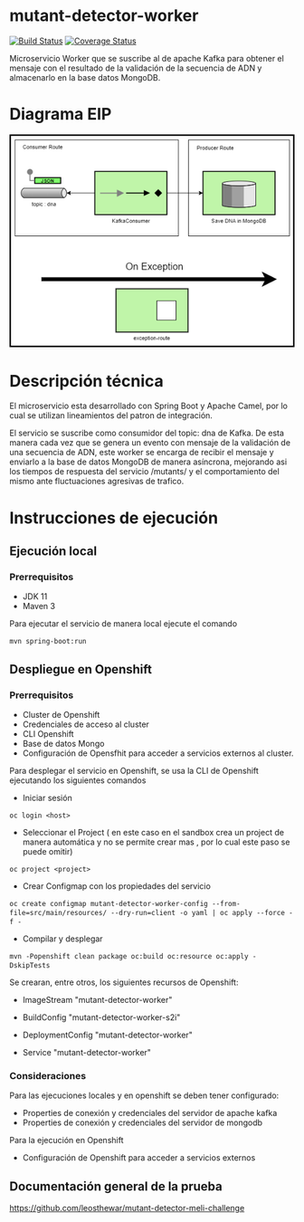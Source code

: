 
# mutant-detector-worker

[![Build Status](https://app.travis-ci.com/leosthewar/mutant-detector-worker.svg?branch=main)](https://app.travis-ci.com/leosthewar/mutant-detector-worker)
[![Coverage Status](https://coveralls.io/repos/github/leosthewar/mutant-detector-worker/badge.svg?branch=main)](https://coveralls.io/github/leosthewar/mutant-detector-worker?branch=main)

Microservicio Worker que se  suscribe al   de apache Kafka  para obtener el mensaje con el resultado de la validación de la secuencia de ADN y almacenarlo en la base datos MongoDB. 

# Diagrama EIP

![My Image](eip-mutant-detector-worker.drawio.png)

# Descripción técnica
El microservicio esta desarrollado con Spring Boot y Apache Camel, por lo cual se utilizan lineamientos del patron de integración.

El servicio se suscribe como consumidor del topic: dna de Kafka. De esta manera cada vez que se genera un evento con mensaje de la validación de una secuencia de ADN, este worker se encarga de recibir el mensaje y enviarlo a la base de datos MongoDB de manera asíncrona, mejorando asi los tiempos de respuesta del servicio /mutants/ y el comportamiento  del mismo ante fluctuaciones agresivas de trafico.
# Instrucciones de ejecución
## Ejecución local
### Prerrequisitos

- JDK 11
- Maven 3

Para ejecutar el servicio de manera local ejecute el comando

```shell
mvn spring-boot:run
```
## Despliegue en Openshift

### Prerrequisitos
- Cluster de Openshift
- Credenciales de acceso al cluster
- CLI Openshift
- Base de  datos Mongo
- Configuración de Opensfhit para acceder a servicios externos al cluster.

Para desplegar el servicio en Openshift, se usa la CLI de Openshift ejecutando los siguientes comandos

- Iniciar sesión

```shell
oc login <host>
```

- Seleccionar el Project ( en este caso en el sandbox crea un project de manera automática y no se permite crear mas , por lo cual este paso se puede omitir)

```shell
oc project <project>
```
- Crear Configmap con los propiedades del servicio
```shell
oc create configmap mutant-detector-worker-config --from-file=src/main/resources/ --dry-run=client -o yaml | oc apply --force -f -
```

- Compilar y desplegar

```shell
mvn -Popenshift clean package oc:build oc:resource oc:apply -DskipTests
```
Se crearan, entre otros, los siguientes recursos de Openshift:

- ImageStream "mutant-detector-worker"

- BuildConfig "mutant-detector-worker-s2i"

- DeploymentConfig "mutant-detector-worker"

- Service "mutant-detector-worker"
  
### Consideraciones

Para las ejecuciones locales y en openshift se deben tener configurado:
-  Properties de conexión y credenciales del servidor de apache kafka
-  Properties de conexión y credenciales del servidor de mongodb

Para la ejecución en Openshift 
- Configuración de Openshift para  acceder a servicios externos

## Documentación general de la prueba
https://github.com/leosthewar/mutant-detector-meli-challenge